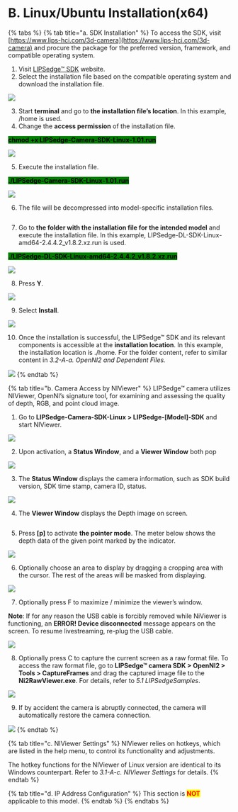 # B. Linux/Ubuntu Installation(x64)

{% tabs %}
{% tab title="a. SDK Installation" %}
To access the SDK, visit [https://www.lips-hci.com/3d-camera](https://www.lips-hci.com/3d-camera) and procure the package for the preferred version, framework, and compatible operating system.

1. Visit [LIPSedge™ SDK](https://www.lips-hci.com/developer-documentation) website.
2. Select the installation file based on the compatible operating system and download the installation file.

![](<../../.gitbook/assets/global_camera/LinuxUbuntu Installation/0 (3).png>)

3. Start **terminal** and go to **the installation file’s location**. In this example, /home is used.
4. Change the **access permission** of the installation file.

<mark style="background-color:green;">**chmod +x LIPSedge-Camera-SDK-Linux-1.01.run**</mark>

![](<../../.gitbook/assets/global_camera/LinuxUbuntu Installation/1 (1).png>)

5. Execute the installation file.

<mark style="background-color:green;">**./LIPSedge-Camera-SDK-Linux-1.01.run**</mark>

![](<../../.gitbook/assets/global_camera/LinuxUbuntu Installation/2 (1).png>)

6. The file will be decompressed into model-specific installation files.

<figure><img src="../../.gitbook/assets/global_camera/LinuxUbuntu Installation/image.png" alt=""><figcaption></figcaption></figure>

7. Go to **the folder with the installation file for the intended model** and execute the installation file. In this example, LIPSedge-DL-SDK-Linux-amd64-2.4.4.2\_v1.8.2.xz.run is used.

<mark style="background-color:green;">**./LIPSedge-DL-SDK-Linux-amd64-2.4.4.2\_v1.8.2.xz.run**</mark>

![](<../../.gitbook/assets/global_camera/LinuxUbuntu Installation/4 (1).png>)

8. Press **Y**.

![](<../../.gitbook/assets/global_camera/LinuxUbuntu Installation/5 (1).png>)

9. Select **Install**.

![](<../../.gitbook/assets/global_camera/LinuxUbuntu Installation/6 (1).png>)

10. Once the installation is successful, the LIPSedge™ SDK and its relevant components is accessible at the **installation location**. In this example, the installation location is ./home. For the folder content, refer to similar content in _3.2-A-a. OpenNI2 and Dependent Files._

![](<../../.gitbook/assets/global_camera/LinuxUbuntu Installation/7 (1).png>)
{% endtab %}

{% tab title="b. Camera Access by NIViewer" %}
LIPSedge™ camera utilizes NIViewer, OpenNI’s signature tool, for examining and assessing the quality of depth, RGB, and point cloud image.

1. Go to **LIPSedge-Camera-SDK-Linux > LIPSedge-\[Model]-SDK** and start NIViewer.

![](<../../.gitbook/assets/global_camera/LinuxUbuntu Installation/8 (1).png>)

2. Upon activation, a **Status Window**, and a **Viewer Window** both pop

![](<../../.gitbook/assets/global_camera/LinuxUbuntu Installation/9 (1).png>)

3. The **Status Window** displays the camera information, such as SDK build version, SDK time stamp, camera ID, status.

![](../../.gitbook/assets/global_camera/LinuxUbuntu%20Installation/10%20\(1\).png)

4. The **Viewer Window** displays the Depth image on screen.

<figure><img src="../../.gitbook/assets/global_camera/LinuxUbuntu Installation/image (22).png" alt=""><figcaption></figcaption></figure>

5. Press **\[p]** to activate **the pointer mode**. The meter below shows the depth data of the given point marked by the indicator.

![](<../../.gitbook/assets/global_camera/LinuxUbuntu Installation/12 (1).png>)

6. Optionally choose an area to display by dragging a cropping area with the cursor. The rest of the areas will be masked from displaying.

![](<../../.gitbook/assets/global_camera/LinuxUbuntu Installation/13 (1).png>)

7. Optionally press F to maximize / minimize the viewer’s window.

**Note**: If for any reason the USB cable is forcibly removed while NiViewer is functioning, an **ERROR! Device disconnected** message appears on the screen. To resume livestreaming, re-plug the USB cable.

![](<../../.gitbook/assets/global_camera/LinuxUbuntu Installation/14 (1) (1).png>)

8. Optionally press C to capture the current screen as a raw format file. To access the raw format file, go to **LIPSedge™ camera SDK > OpenNI2 > Tools > CaptureFrames** and drag the captured image file to the **Ni2RawViewer.exe**. For details, refer to _5.1 LIPSedgeSamples_.

![](<../../.gitbook/assets/global_camera/LinuxUbuntu Installation/15 (1).png>)

9. If by accident the camera is abruptly connected, the camera will automatically restore the camera connection.

![](<../../.gitbook/assets/global_camera/LinuxUbuntu Installation/16 (1).png>)
{% endtab %}

{% tab title="c. NIViewer Settings" %}
NIViewer relies on hotkeys, which are listed in the help menu, to control its functionality and adjustments.

The hotkey functions for the NIViewer of Linux version are identical to its Windows counterpart. Refer to _3.1-A-c. NIViewer Settings_ for details.
{% endtab %}

{% tab title="d. IP Address Configuration" %}
This section is <mark style="color:red;">**NOT**</mark> applicable to this model.
{% endtab %}
{% endtabs %}
